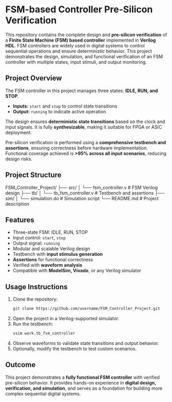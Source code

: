 # FSM-based Controller Pre-Silicon Verification

This repository contains the complete design and **pre-silicon verification** of a **Finite State Machine (FSM) based controller** implemented in **Verilog HDL**. FSM controllers are widely used in digital systems to control sequential operations and ensure deterministic behavior. This project demonstrates the design, simulation, and functional verification of an FSM controller with multiple states, input stimuli, and output monitoring.

## Project Overview
The FSM controller in this project manages three states: **IDLE, RUN, and STOP**.
- **Inputs:** `start` and `stop` to control state transitions
- **Output:** `running` to indicate active operation

The design ensures **deterministic state transitions** based on the clock and input signals. It is fully **synthesizable**, making it suitable for FPGA or ASIC deployment.

Pre-silicon verification is performed using a **comprehensive testbench and assertions**, ensuring correctness before hardware implementation. Functional coverage achieved is **>95% across all input scenarios**, reducing design risks.

## Project Structure
FSM_Controller_Project/
├── src/
│   └── fsm_controller.v        # FSM Verilog design
├── tb/
│   └── tb_fsm_controller.v     # Testbench and assertions
├── sim/
│   └── simulation.do            # Simulation script
└── README.md                    # Project description

## Features
- Three-state FSM: IDLE, RUN, STOP
- Input control: `start`, `stop`
- Output signal: `running`
- Modular and scalable Verilog design
- Testbench with **input stimulus generation**
- **Assertions** for functional correctness
- Verified with **waveform analysis**
- Compatible with **ModelSim, Vivado**, or any Verilog simulator

## Usage Instructions
1. Clone the repository:
   ```bash
   git clone https://github.com/username/FSM_Controller_Project.git
   ```
2. Open the project in a Verilog-supported simulator.
3. Run the testbench:
   ```bash
   vsim work.tb_fsm_controller
   ```
4. Observe waveforms to validate state transitions and output behavior.
5. Optionally, modify the testbench to test custom scenarios.



## Outcome
This project demonstrates a **fully functional FSM controller** with verified pre-silicon behavior. It provides hands-on experience in **digital design, verification, and simulation**, and serves as a foundation for building more complex sequential digital systems.

